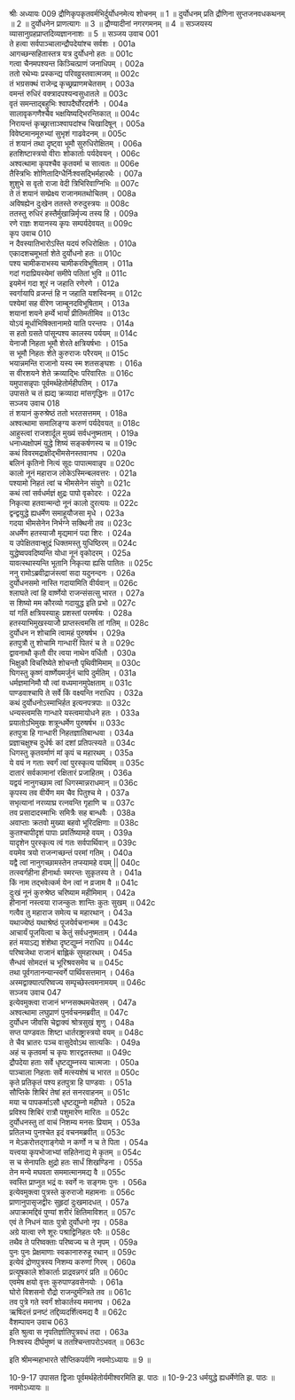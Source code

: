 श्रीः
अध्यायः 009
द्रौणिकृपकृतवर्मभिर्दुर्योधनमेत्य शोचनम् ॥ 1 ॥ दुर्योधनम् प्रति द्रौणिना सुप्तजनवधकथनम् ॥ 2 ॥ दुर्योधनेन प्राणत्यागः ॥ 3 ॥ द्रौण्यादीनां नगरगमनम् ॥ 4 ॥ सञ्जयस्य व्यासानुग्रहप्राप्तदिव्यज्ञाननाशः ॥ 5 ॥
सञ्जय उवाच 	001  
ते हत्वा सर्वपाञ्चालान्द्रौपदेयांश्च सर्वशः ।	001a  
आगच्छन्सहितास्तत्र यत्र दुर्योधनो हतः ॥	001c  
गत्वा चैनमपश्यन्त किञ्चित्प्राणं जनाधिपम् ।	002a  
ततो रथेभ्यः प्रस्कन्द्य परिवव्रुस्तवात्मजम् ॥	002c  
तं भग्रसक्थं राजेन्द्र कृच्छ्रप्राणमचेतसम् ।	003a  
वमन्तं रुधिरं वक्त्रादपश्यन्वसुधातले ॥	003c  
वृतं समन्ताद्बहुभिः श्वापदैर्घोरदर्शनैः ।	004a  
सालावृकगणैश्चैव भक्षयिष्यद्भिरन्तिकात् ॥	004c  
निरायन्तं कृच्छ्रात्ताञ्श्वापदांश्च चिखादिषून् ।	005a  
विवेष्टमानमूरुभ्यां सुभृशं गाढवेदनम् ॥	005c  
तं शयानं तथा दृष्ट्वा भूमौ सुरुधिरोक्षितम् ।	006a  
हतशिष्टास्त्रयो वीराः शोकार्ताः पर्यदेवयन् ।	006c  
अश्वत्थामा कृपश्चैव कृतवर्मा च सात्वतः ॥	006e  
तैस्त्रिभिः शोणितादिग्धैर्निःश्वसद्भिर्महारथैः ।	007a  
शुशुभे स वृतो राजा वेदी त्रिभिरिवाग्निभिः ॥	007c  
ते तं शयानं सम्प्रेक्ष्य राजानमतथोचितम् ।	008a  
अविषह्येन दुःखेन ततस्ते रुरुदुस्त्रयः ॥	008c  
ततस्तु रुधिरं हस्तैर्मुखान्निर्मृज्य तस्य हि ।	009a  
रणे राज्ञः शयानस्य कृपः सम्पर्यदेवयत् ॥	009c  
कृप उवाच 	010  
न दैवस्यातिभारोऽस्ति यदयं रुधिरोक्षितः ।	010a  
एकादशचमूभर्ता शेते दुर्योधनो हतः ॥	010c  
पश्य चामीकराभस्य चामीकरविभूषिताम् ।	011a  
गदां गदाप्रियस्येमां समीपे पतितां भुवि ॥	011c  
इयमेनं गदा शूरं न जहाति रणेरणे ।	012a  
स्वर्गायापि व्रजन्तं हि न जहाति यशस्विनम् ॥	012c  
पश्येमां सह वीरेण जाम्बूनदविभूषिताम् ।	013a  
शयानां शयने हर्म्ये भार्यां प्रीतिमतीमिव ॥	013c  
योऽयं मूर्धाभिषिक्तानामग्रे याति परन्तपः ।	014a  
स हतो ग्रसते पांसून्पश्य कालस्य पर्ययम् ॥	014c  
येनाजौ निहता भूमौ शेरते क्षत्रियर्षभाः ।	015a  
स भूमौ निहतः शेते कुरुराजः परैरयम् ॥	015c  
भयान्नमन्ति राजानो यस्य स्म शतसङ्घशः ।	016a  
स वीरशयने शेते क्रव्याद्भिः परिवारितः ॥	016c  
यमुपासन्नृपाः पूर्वमर्थहेतोर्महीपतिम् ।	017a  
उपासते च तं ह्यद्य क्रव्यादा मांसगृद्धिनः ॥	017c  
सञ्जय उवाच 	018  
तं शयानं कुरुश्रेष्ठं ततो भरतसत्तमम् ।	018a  
अश्वत्थामा समालिङ्ग्य करुणं पर्यदेवयत् ॥	018c  
आहुस्त्वां राजशार्दूल मुख्यं सर्वधनुष्मताम् ।	019a  
धनाध्यक्षोपमं युद्धे शिष्यं सङ्कर्षणस्य च ॥	019c  
कथं विवरमद्राक्षीद्भीमसेनस्तवानघ ।	020a  
बलिनं कृतिनो नित्यं सूदः पापात्मवान्नृप ॥	020c  
कालो नूनं महाराज लोकेऽस्मिन्बलवत्तरः ।	021a  
पश्यामो निहतं त्वां च भीमसेनेन संयुगे ॥	021c  
कथं त्वां सर्वधर्मज्ञं क्षुद्रः पापो वृकोदरः ।	022a  
निकृत्या हतवान्मन्दो नूनं कालो दुरत्ययः ॥	022c  
द्वन्द्वयुद्धे ह्यधर्मेण समाहूयौजसा मृधे ।	023a  
गदया भीमसेनेन निर्भग्ने सक्थिनी तव ॥	023c  
अधर्मेण हतस्याजौ मृद्यमानं पदा शिरः ।	024a  
य उपेक्षितवान्क्षुद्रं धिक्तमस्तु युधिष्ठिरम् ॥	024c  
युद्धेष्वपवदिष्यन्ति योधा नूनं वृकोदरम् ।	025a  
यावत्स्थास्यन्ति भूतानि निकृत्या ह्यसि पातितः ॥	025c  
ननु रामोऽब्रवीद्राजंस्त्वां सदा यदुनन्दनः ।	026a  
दुर्योधनसमो नास्ति गदायामिति वीर्यवान् ॥	026c  
श्लाघते त्वां हि वार्ष्णेयो राजन्संसत्सु भारत ।	027a  
स शिष्यो मम कौरव्यो गदायुद्ध इति प्रभो ॥	027c  
यां गतिं क्षत्रियस्याहुः प्रशस्तां परमर्षयः ।	028a  
हतस्याभिमुखस्याजौ प्राप्तस्त्वमसि तां गतिम् ॥	028c  
दुर्योधन न शोचामि त्वामहं पुरुषर्षभ ।	029a  
हतपुत्रौ तु शोचामि गान्धारीं पितरं च ते ॥	029c  
द्वावनाथौ कृतौ वीर त्वया नाथेन वर्धितौ ।	030a  
भिक्षुकौ विचरिष्येते शोचन्तौ पृथिवीमिमाम् ॥	030c  
घिगस्तु कृष्णं वार्ष्णेयमर्जुनं चापि दुर्मतिम् ।	031a  
धर्मज्ञमानिमौ यौ त्वां वध्यमानमुपेक्षताम् ॥	031c  
पाण्डवाश्चापि ते सर्वे किं वक्ष्यन्ति नराधिप ।	032a  
कथं दुर्योधनोऽस्माभिर्हत इत्यनपत्रपाः ॥	032c  
धन्यस्त्वमसि गान्धारे यस्त्वमायोधने हतः ।	033a  
प्रयातोऽभिमुखः शत्रून्धर्मेण पुरुषर्षभ ॥	033c  
हतपुत्रा हि गान्धारी निहतज्ञातिबान्धवा ।	034a  
प्रज्ञाचक्षुश्च दुर्धर्षः कां दशां प्रतिपत्स्यते ॥	034c  
धिगस्तु कृतवर्माणं मां कृपं च महारथम् ।	035a  
ये वयं न गताः स्वर्गं त्वां पुरस्कृत्य पार्थिवम् ॥	035c  
दातारं सर्वकामानां रक्षितारं प्रजाहितम् ।	036a  
यद्वयं नानुगच्छाम त्वां धिगस्मान्नराधमान् ॥	036c  
कृपस्य तव वीर्येण मम चैव पितुश्च मे ।	037a  
सभृत्यानां नरव्याघ्र रत्नवन्ति गृहाणि च ॥	037c  
तव प्रसादादस्माभिः समित्रैः सह बान्धवैः ।	038a  
अवाप्ताः क्रतवो मुख्या बहवो भूरिदक्षिणाः ॥	038c  
कुतश्चापीदृशं पापाः प्रवर्तिष्यामहे वयम् ।	039a  
यादृशेन पुरस्कृत्य त्वं गतः सर्वपार्थिवान् ॥	039c  
वयमेव त्रयो राजन्गच्छन्तं परमां गतिम् ।	040a  
यद्वै त्वां नानुगच्छामस्तेन तप्स्यामहे वयम् ||	040c  
तत्स्वर्गहीना हीनार्थाः स्मरन्तः सुकृतस्य ते ।	041a  
किं नाम तद्भवेत्कर्म येन त्वां न व्रजाम वै ॥	041c  
दुःखं नूनं कुरुश्रेष्ठ चरिष्याम महीमिमाम् ।	042a  
हीनानां नस्त्वया राजन्कुतः शान्तिः कुतः सुखम् ॥	042c  
गत्वैव तु महाराज समेत्य च महारथान् ।	043a  
यथाज्येष्ठं यथाश्रेष्ठं पूजयेर्वचनान्मम ॥	043c  
आचार्यं पूजयित्वा च केतुं सर्वधनुष्मताम् ।	044a  
हतं मयाऽद्य शंशेथा दृष्टद्युम्नं नराधिप ॥	044c  
परिष्वजेथा राजानं बाह्लिकं सुमहारथम् ।	045a  
सैन्धवं सोमदत्तं च भूरिश्रवसमेव च ॥	045c  
तथा पूर्वगतानन्यान्स्वर्गे पार्थिवसत्तमान् ।	046a  
अस्मद्वाक्यात्परिष्वज्य सम्पृच्छेस्त्वमनामयम् ॥	046c  
सञ्जय उवाच 	047  
इत्येवमुक्त्वा राजानं भग्नसक्थमचेतसम् ।	047a  
अश्वत्थामा लघुप्राणं पुनर्वचनमब्रवीत् ॥	047c  
दुर्योधन जीवसि चेद्वाक्यं श्रोत्रसुखं शृणु ।	048a  
सप्त पाण्डवतः शिष्टा धार्तराष्ट्रास्त्रयो वयम् ॥	048c  
ते चैव भ्रातरः पञ्च वासुदेवोऽथ सात्यकिः ।	049a  
अहं च कृतवर्मा च कृपः शारद्वतस्तथा ॥	049c  
द्रौपदेया हताः सर्वे धृष्टद्युम्नस्य चात्मजाः ।	050a  
पाञ्चाला निहताः सर्वे मत्स्यशेषं च भारत ॥	050c  
कृते प्रतिकृतं पश्य हतपुत्रा हि पाण्डवाः ।	051a  
सौप्तिके शिबिरं तेषां हतं सनरवाहनम् ॥	051c  
मया च पापकर्माऽसौ धृष्टद्युम्नो महीपते ।	052a  
प्रविश्य शिबिरं रात्रौ पशुमारेण मारितः ॥	052c  
दुर्योधनस्तु तां वाचं निशम्य मनसः प्रियाम् ।	053a  
प्रतिलभ्य पुनश्चेत इदं वचनमब्रवीत् ॥	053c  
न मेऽकरोत्तद्गाङ्गेयो न कर्णो न च ते पिता ।	054a  
यत्त्वया कृपभोजाभ्यां सहितेनाद्य मे कृतम् ॥	054c  
स च सेनापतिः क्षुद्रो हतः सार्धं शिखण्डिना ।	055a  
तेन मन्ये मघवता सममात्मानमद्य वै ॥	055c  
स्वस्ति प्राप्नुत भद्रं वः स्वर्गे नः सङ्गमः पुनः ।	056a  
इत्येवमुक्त्वा पुत्रस्ते कुरुराजो महामनाः ॥	056c  
प्राणानुपासृजद्वीरः सुहृदां दुःखमादधत् ।	057a  
अपाक्रामद्दिवं पुण्यां शरीरं क्षितिमाविशत् ॥	057c  
एवं ते निधनं यातः पुत्रो दुर्योधनो नृप ।	058a  
अग्रे यात्वा रणे शूरः पश्राद्विनिहतः परैः ॥	058c  
तथैव ते परिष्वक्ताः परिष्वज्य च ते नृपम् ।	059a  
पुनः पुनः प्रेक्षमाणाः स्वकानारुरुहू रथान् ॥	059c  
इत्येवं द्रोणपुत्रस्य निशम्य करुणां गिरम् ।	060a  
प्रत्यूषकाले शोकार्ताः प्राद्रवन्नगरं प्रति ॥	060c  
एवमेष क्षयो वृत्तः कुरुपाण्डवसेनयोः ।	061a  
घोरो विशसनो रौद्रो राजन्दुर्मन्त्रिते तव ॥	061c  
तव पुत्रे गते स्वर्गं शोकार्तस्य ममानघ ।	062a  
ऋषिदत्तं प्रनष्टं तद्दिव्यदर्शित्वमद्य वै ॥	062c  
वैशम्पायन उवाच 	063  
इति श्रुत्वा स नृपतिर्ज्ञातिपुत्रवधं तदा ।	063a  
निःश्वस्य दीर्घमुष्णं च ततश्चिन्तापरोऽभवत् ॥	063c  

इति श्रीमन्महाभारते सौप्तिकपर्वणि नवमोऽध्यायः ॥ 9 ॥

10-9-17 उपासत द्विजाः पूर्वमर्थहेतोर्यमीश्वरमिति झ. पाठः ॥ 10-9-23 धर्मयुद्धे ह्यधर्मेणेति झ. पाठः ॥  नवमोऽध्यायः ॥
